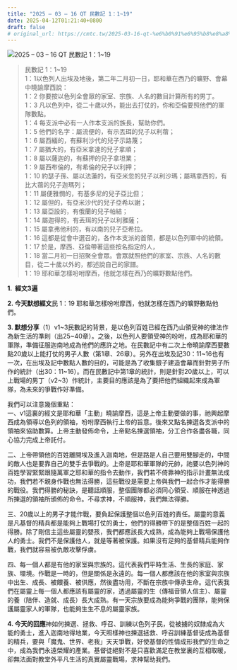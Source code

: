 ```yaml
---
title: "2025 – 03 – 16 QT 民數記 1：1~19"
date: 2025-04-12T01:21:40+0800
draft: false
# original_url: https://cmtc.tw/2025-03-16-qt-%e6%b0%91%e6%95%b8%e8%a8%98-1%ef%bc%9a119
---
```


![2025 – 03 – 16 QT 民數記 1：1~19](/images/qt.jpg  "2025 – 03 – 16 QT 民數記 1：1~19")

> 民數記 1：1~19  
> 1：1以色列人出埃及地後，第二年二月初一日，耶和華在西乃的曠野、會幕中曉諭摩西說：  
> 1：2 你要按以色列全會眾的家室、宗族、人名的數目計算所有的男丁。  
> 1：3 凡以色列中，從二十歲以外，能出去打仗的，你和亞倫要照他們的軍隊數點。  
> 1：4 每支派中必有一人作本支派的族長，幫助你們。  
> 1：5 他們的名字：屬流便的，有示丟珥的兒子以利蓿；  
> 1：6 屬西緬的，有蘇利沙代的兒子示路蔑；  
> 1：7 屬猶大的，有亞米拿達的兒子拿順；  
> 1：8 屬以薩迦的，有蘇押的兒子拿坦業；  
> 1：9 屬西布倫的，有希倫的兒子以利押；  
> 1：10 約瑟子孫、屬以法蓮的，有亞米忽的兒子以利沙瑪；屬瑪拿西的，有比大蓿的兒子迦瑪列；  
> 1：11 屬便雅憫的，有基多尼的兒子亞比但；  
> 1：12 屬但的，有亞米沙代的兒子亞希以謝；  
> 1：13 屬亞設的，有俄蘭的兒子帕結；  
> 1：14 屬迦得的，有丟珥的兒子以利雅薩；  
> 1：15 屬拿弗他利的，有以南的兒子亞希拉。  
> 1：16 這都是從會中選召的，各作本支派的首領，都是以色列軍中的統領。  
> 1：17 於是，摩西、亞倫帶著這些按名指定的人，  
> 1：18 當二月初一日招聚全會眾。會眾就照他們的家室、宗族、人名的數目，從二十歲以外的，都述說自己的家譜。  
> 1：19 耶和華怎樣吩咐摩西，他就怎樣在西乃的曠野數點他們。

**1.  經文3遍**

**2. 今天默想經文**民 1：19 耶和華怎樣吩咐摩西，他就怎樣在西乃的曠野數點他們。

**3. 默想分享**（1）v1~3民數記的背景，是以色列百姓已經在西乃山領受神的律法作為新生活的準則（出25~40章）。之後，以色列人要領受神的吩咐，成為耶和華的軍隊，準備征服迦南地成為他們的應許之地。在民數記中有二次上帝曉諭摩西要數點20歲以上能打仗的男子人數（第1章、26章）。另外在出埃及記30：11~16也有一次，在出埃及記中數點人數的目的，可能是為了收集銀子建造會幕而針對男子所作的統計（出30：11~16）。而在民數記中第1章的統計，則是針對20歲以上，可以上戰場的男丁（v2~3）作統計，主要目的應該是為了要把他們組織起來成為軍隊，為未來的爭戰作好準備。

我們可以注意幾個重點：  
一、v1這裏的經文是耶和華「主動」曉諭摩西，這是上帝主動要做的事，祂興起摩西成為領導以色列的領袖，吩咐摩西執行上帝的旨意。後來又點名揀選各支派中的領袖來協助數算。上帝主動發佈命令，上帝點名揀選領袖，分工合作各盡各職，同心協力完成上帝託付。

二、上帝帶領他的百姓離開埃及進入迦南地，但是路是人自己要用雙腳走的，中間的敵人也是要靠自己的雙手去爭戰的。上帝是耶和華軍隊的元帥，祂要以色列神的百姓學習緊緊跟隨萬軍之耶和華的指令去動作，我們若不倚靠神的指示計畫無法成功，我們若不親身作戰也無法得勝，這些戰役是需要上帝與我們一起合作才能得勝的戰役。我們得勝的秘訣，是聽話順服，整個團隊都必須同心領受、順服在神透過所揀選的領袖所頒佈的命令。不尋求神，不順服神，我們無法得勝。

三、20歲以上的男子才能作戰，要負起保護整個以色列百姓的責任。屬靈的意義是凡基督的精兵都是能夠上戰場打仗的勇士，他們的得勝帶下的是整個百姓一起的得勝。除了剛信主這些屬靈的嬰孩，我們都應該長大成熟，成為能夠上戰場保護他人的勇士。我們不是保護他人，就是等著被保護。如果沒有足夠的基督精兵能夠作戰，我們就容易被仇敵攻擊俘虜。

四、每一個人都是有他的家室與宗族的。這代表我們平時生活、生長的家庭、家族、環境。作戰是一時的，但是關係是永遠的。每一個人都應該在他的家室與宗族中出生、成長、被餵養、被供應，然後盡功用，不斷在宗族中傳承生命。這代表我們在屬靈上每一個人都應該有屬靈的家，透過屬靈的生（傳福音領人信主）、屬靈的養（陪伴、造就、成長）長大成熟。有一天宗族要成為能夠爭戰的團隊，能夠保護屬靈家人的軍隊，也能夠生生不息的屬靈家族。

**4. 今天的回應**神如何揀選、拯救、呼召、訓練以色列子民，從被擄的奴隸成為大能的勇士，進入迦南地得地業，今天照樣神也揀選拯救、呼召訓練基督徒成為基督的精兵，要與「魔鬼、世界、老我」天天爭戰，好使基督的性情成形我們的生命之中，成為我們永遠榮耀的產業。基督徒絕對不是只喜歡滿足在教堂裏的互相取暖，卻無法面對教堂外平凡生活的真實屬靈戰場，求神幫助我們。